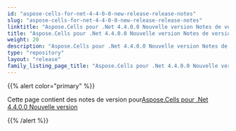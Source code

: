 ```yaml
---
id: "aspose-cells-for-net-4-4-0-0-new-release-release-notes"
slug: "aspose-cells-for-net-4-4-0-0-new-release-release-notes"
linktitle: "Aspose.Cells pour .Net 4.4.0.0 Nouvelle version Notes de version"
title: "Aspose.Cells pour .Net 4.4.0.0 Nouvelle version Notes de version"
weight: 20
description: "Aspose.Cells pour .Net 4.4.0.0 Nouvelle version Notes de version – the latest updates and fixes."
type: "repository"
layout: "release"
family_listing_page_title: "Aspose.Cells pour .Net 4.4.0.0 Nouvelle version Notes de version"
---
```

{{% alert color="primary" %}} 

 Cette page contient des notes de version pour[Aspose.Cells pour .Net 4.4.0.0 Nouvelle version](https://releases.aspose.com/cells/net/new-releases/aspose.cells-for-.net-4.4.0.0-new-release/)

{{% /alert %}}
